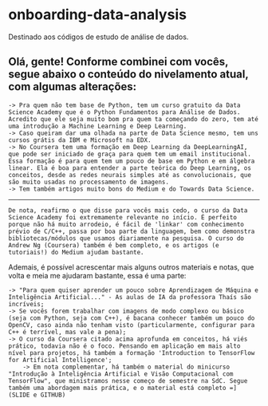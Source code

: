 # onboarding-data-analysis
Destinado aos códigos de estudo de análise de dados.

Olá, gente! 
Conforme combinei com vocês, segue abaixo o conteúdo do nivelamento atual, com algumas alterações:
----
    -> Pra quem não tem base de Python, tem um curso gratuito da Data Science Academy que é o Python Fundamentos para Análise de Dados. Acredito que ele seja muito bom pra quem ta começando do zero, tem até uma introdução a Machine Learning e Deep Learning.
    -> Caso queiram dar uma olhada na parte de Data Science mesmo, tem uns cursos grátis da IBM e Microsoft na EDX.
    -> No Coursera tem uma formação em Deep Learning da DeepLearningAI, que pode ser iniciado de graça para quem tem um email institucional. Essa formação é para quem tem um pouco de base em Python e em álgebra linear. Ela é boa para entender a parte teórica do Deep Learning, os conceitos, desde as redes neurais simples até as convolucionais, que são muito usadas no processamento de imagens.
    -> Tem também artigos muito bons do Medium e do Towards Data Science.
----
    De nota, reafirmo o que disse para vocês mais cedo, o curso da Data Science Academy foi extremamente relevante no início. É perfeito porque não há muito arrodeio, é fácil de 'linkar' com conhecimento prévio de C/C++, passa por boa parte da linguagem, bem como demonstra bibliotecas/módulos que usamos diariamente na pesquisa. O curso do Andrew Ng (Coursera) também é bem completo, e os artigos (e tutoriais!) do Medium ajudam bastante.

Ademais, é possível acrescentar mais alguns outros materiais e notas, que volta e meia me ajudaram bastante, essa é uma parte:

    -> "Para quem quiser aprender um pouco sobre Aprendizagem de Máquina e Inteligência Artificial..." - As aulas de IA da professora Thaís são incríveis;
    -> Se vocês forem trabalhar com imagens de modo complexo ou básico (seja com Python, seja com C++), é bacana conhecer também um pouco do OpenCV, caso ainda não tenham visto (particularmente, configurar para C++ é terrível, mas vale a pena);
    -> O curso da Coursera citado acima aprofunda em conceitos, há viés prático, todavia não é o foco. Pensando em aplicação em mais alto nível para projetos, há também a formação 'Introduction to TensorFlow for Artificial Intelligence';
        -> Em nota complementar, há também o material do minicurso "Introdução à Inteligência Artificial e Visão Computacional com TensorFlow", que ministramos nesse começo de semestre na SdC. Segue também uma abordagem mais prática, e o material está completo =] (SLIDE e GITHUB)


